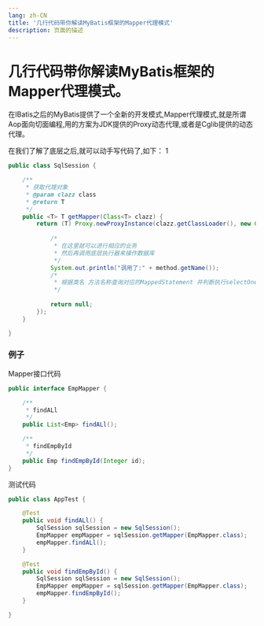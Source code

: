 ```yaml
---
lang: zh-CN   
title: '几行代码带你解读MyBatis框架的Mapper代理模式'  
description: 页面的描述
---
```


# 几行代码带你解读MyBatis框架的Mapper代理模式。

在IBatis之后的MyBatis提供了一个全新的开发模式,Mapper代理模式,就是所谓Aop面向切面编程,用的方案为JDK提供的Proxy动态代理,或者是Cglib提供的动态代理。

在我们了解了底层之后,就可以动手写代码了,如下：
1
```java
public class SqlSession {

    /**
     * 获取代理对象  
     * @param clazz class
     * @return T
     */
    public <T> T getMapper(Class<T> clazz) {
        return (T) Proxy.newProxyInstance(clazz.getClassLoader(), new Class[]{clazz}, (proxy, method, args) -> {
          
            /*
             * 在这里就可以进行相应的业务
             * 然后再调用底层执行器来操作数据库
             */
            System.out.println("调用了:" + method.getName());
            /*
             * 根据类名 方法名称查询对应的MappedStatement 并判断执行selectOne 或 selectList 或 update
             */
            
            return null;
        });
    }

}

```

### 例子

Mapper接口代码

```java
public interface EmpMapper {

    /**
     * findALl
     */
    public List<Emp> findALl();

    /**
     * findEmpById
     */
    public Emp findEmpById(Integer id);
}
```

测试代码

```java
public class AppTest {

    @Test
    public void findALl() {
        SqlSession sqlSession = new SqlSession();
        EmpMapper empMapper = sqlSession.getMapper(EmpMapper.class);
        empMapper.findALl();
    }

    @Test
    public void findEmpById() {
        SqlSession sqlSession = new SqlSession();
        EmpMapper empMapper = sqlSession.getMapper(EmpMapper.class);
        empMapper.findEmpById();
    }

}
```

<Comment></Comment>
